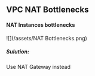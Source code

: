 ## VPC NAT Bottlenecks

#### NAT Instances bottlenecks
![](/assets/NAT Bottlenecks.png)

##### Sulution:
Use NAT Gateway instead
